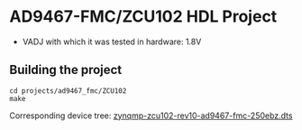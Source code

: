 <!-- no_build_example, no_no_os -->

# AD9467-FMC/ZCU102 HDL Project

- VADJ with which it was tested in hardware: 1.8V

## Building the project
```
cd projects/ad9467_fmc/ZCU102
make
```

Corresponding device tree: [zynqmp-zcu102-rev10-ad9467-fmc-250ebz.dts](https://github.com/analogdevicesinc/linux/blob/main/arch/arm64/boot/dts/xilinx/zynqmp-zcu102-rev10-ad9467-fmc-250ebz.dts)
